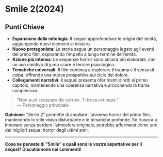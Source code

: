 # Smile 2(2024)

## Punti Chiave

- **Espansione della mitologia**: Il sequel approfondisce le origini dell'entità, aggiungendo nuovi elementi al mistero.
- **Nuovo protagonista**: La storia segue un personaggio legato agli eventi del primo film, esplorando l’impatto a lungo termine dell’entità.
- **Azione più intensa**: Le sequenze horror sono ancora più elaborate, con un uso creativo di jump scare e terrore psicologico.
- **Tematiche universali**: Il film continua a esplorare il trauma e il senso di colpa, offrendo una nuova prospettiva sul ciclo del dolore.
- **Collegamenti narrativi**: Il sequel presenta riferimenti diretti al primo capitolo, mantenendo una coerenza narrativa e arricchendo la trama complessiva.

> "Non puoi scappare dal sorriso. Ti trova ovunque."  
> — Personaggio principale

**Opinione**: "Smile 2" promette di ampliare l’universo horror del primo film, mantenendo lo stile visivo disturbante e le tematiche profonde. Se riuscirà a innovare senza perdere l’atmosfera originale, potrebbe affermarsi come uno dei migliori sequel horror degli ultimi anni.

---

**Cosa ne pensate di "Smile" e quali sono le vostre aspettative per il sequel? Discutiamone nei commenti!**